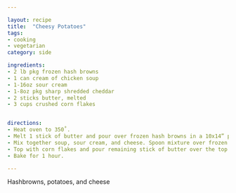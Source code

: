 ```yaml
---

layout: recipe
title:  "Cheesy Potatoes"
tags: 
- cooking
- vegetarian
category: side

ingredients:
- 2 lb pkg frozen hash browns
- 1 can cream of chicken soup
- 1-16oz sour cream
- 1-8oz pkg sharp shredded cheddar
- 2 sticks butter, melted
- 3 cups crushed corn flakes


directions:
- Heat oven to 350˚. 
- Melt 1 stick of butter and pour over frozen hash browns in a 10x14” pan. 
- Mix together soup, sour cream, and cheese. Spoon mixture over frozen potatoes. 
- Top with corn flakes and pour remaining stick of butter over the top. 
- Bake for 1 hour.

---
```


Hashbrowns, potatoes, and cheese